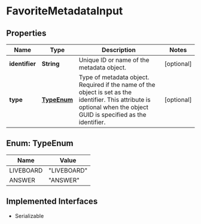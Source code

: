 

# FavoriteMetadataInput


## Properties

| Name | Type | Description | Notes |
|------------ | ------------- | ------------- | -------------|
|**identifier** | **String** | Unique ID or name of the metadata object. |  [optional] |
|**type** | [**TypeEnum**](#TypeEnum) |   Type of metadata object.     Required if the name of the object is set as the identifier. This attribute is optional when the object GUID is specified as the identifier. |  [optional] |



## Enum: TypeEnum

| Name | Value |
|---- | -----|
| LIVEBOARD | &quot;LIVEBOARD&quot; |
| ANSWER | &quot;ANSWER&quot; |


## Implemented Interfaces

* Serializable


